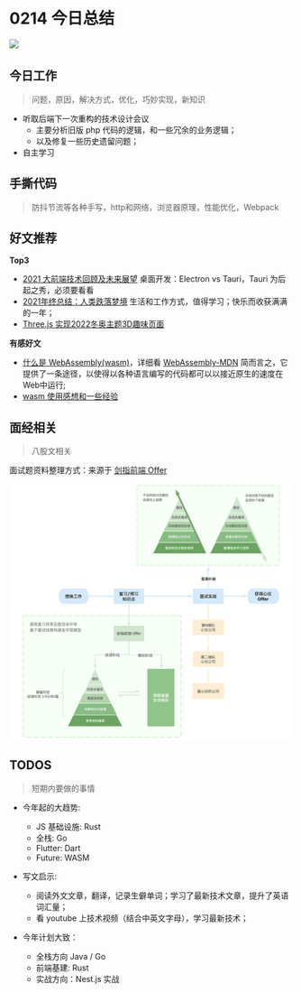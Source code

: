 
# 0214 今日总结

![](http://h2.ioliu.cn/bing/MaldivesHeart_ZH-CN0032539727_1920x1080.jpg)



## 今日工作
> 问题，原因，解决方式，优化，巧妙实现，新知识

- 听取后端下一次重构的技术设计会议
  - 主要分析旧版 php 代码的逻辑，和一些冗余的业务逻辑；
  - 以及修复一些历史遗留问题；
- 自主学习




## 手撕代码
> 防抖节流等各种手写，http和网络，浏览器原理，性能优化，Webpack


## 好文推荐

**Top3**

- [2021 大前端技术回顾及未来展望](https://mp.weixin.qq.com/s/6cFbJOC-PQkN6arVqqMnXg) 桌面开发：Electron vs Tauri，Tauri 为后起之秀，必须要看看
- [2021年终总结：人类跌落梦境](https://juejin.cn/post/7044534653071556621) 生活和工作方式，值得学习；快乐而收获满满的一年；
- [Three.js 实现2022冬奥主题3D趣味页面](https://juejin.cn/post/7060292943608807460)

**有感好文**

- [什么是 WebAssembly(wasm)](https://www.zhihu.com/question/304577684/answer/1961085507)，详细看 [WebAssembly-MDN](https://developer.mozilla.org/zh-CN/docs/WebAssembly) 简而言之，它提供了一条途径，以使得以各种语言编写的代码都可以以接近原生的速度在Web中运行;
- [wasm 使用感想和一些经验](https://zhuanlan.zhihu.com/p/406082905)




## 面经相关
> 八股文相关

面试题资料整理方式：来源于 [剑指前端 Offer](https://febook.hzfe.org/awesome-interview/)

![](./imgs/interview-info.png)


## TODOS
> 短期内要做的事情

- 今年起的大趋势:
  - JS 基础设施: Rust
  - 全栈: Go
  - Flutter: Dart
  - Future: WASM

- 写文启示:
  - 阅读外文文章，翻译，记录生僻单词；学习了最新技术文章，提升了英语词汇量；
  - 看 youtube 上技术视频（结合中英文字母），学习最新技术；
- 今年计划大致：

  - 全栈方向 Java / Go
  - 前端基建: Rust
  - 实战方向：Nest.js 实战